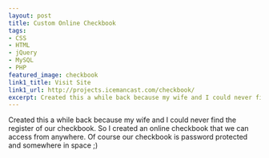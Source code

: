 ```yaml
---
layout: post
title: Custom Online Checkbook
tags:
- CSS
- HTML
- jQuery
- MySQL
- PHP	
featured_image: checkbook
link1_title: Visit Site
link1_url: http://projects.icemancast.com/checkbook/
excerpt: Created this a while back because my wife and I could never find the register of our checkbook. So I created an online checkbook that we can access from anywhere. Of course our checkbook is password protected and somewhere in space ;)
---
```

Created this a while back because my wife and I could never find the register of our checkbook. So I created an online checkbook that we can access from anywhere. Of course our checkbook is password protected and somewhere in space ;)
